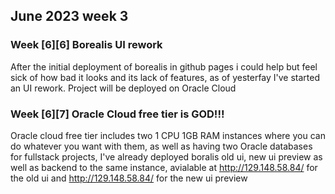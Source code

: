 ## June 2023 week 3

### Week [6][6] Borealis UI rework
After the initial deployment of borealis in github pages i could help but feel sick of how bad it looks and its lack of features, as of yesterfay I've started an UI rework. Project will be deployed on Oracle Cloud


### Week [6][7] Oracle Cloud free tier is GOD!!!
Oracle cloud free tier includes two 1 CPU 1GB RAM instances where you can do whatever you want with them, as well as having two Oracle databases for fullstack projects, I've already deployed boralis old ui, new ui preview as well as backend to the same instance, avialable at http://129.148.58.84/ for the old ui and http://129.148.58.84/ for the new ui preview